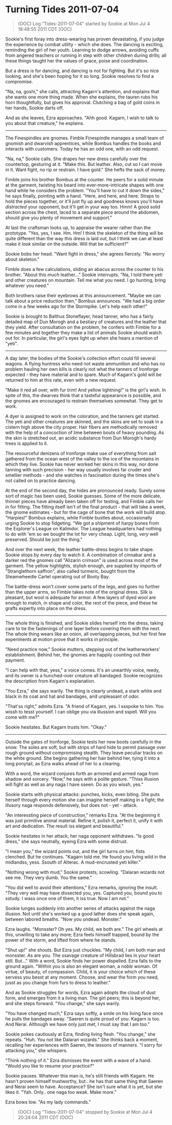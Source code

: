<!-- TITLE: Turning Tides 2011-07-04 -->
<!-- SUBTITLE: A game log for Turning Tides -->

# Turning Tides 2011-07-04

> (OOC) Log "Tides-2011-07-04" started by Sookie at Mon Jul 4 18:48:55 2011 CDT (OOC)

Sookie's first foray into dress-wearing has proven devastating, if you judge the experience by combat utility - which she does. The dancing is exciting, reminding the girl of her youth. Learning to dodge arrows, avoiding cuffs from angered teachers or running in step with other children during drills; all these things taught her the values of grace, poise and coordination.

But a dress is for dancing, and dancing is not for fighting. But it's so nice looking, and she's been hoping for it so long. Sookie resolves to find a compromise.

"Na, na, goshi," she calls, attracting Kagarn's attention, and explains that she wants one more thing made. When she explains, the tauren rubs his horn thoughtfully, but gives his approval. Clutching a bag of gold coins in her hands, Sookie darts off.

And as she leaves, Ezra approaches. "Ahh good. Kagarn, I wish to talk to you about that creature," he explains.

---

The Finespindles are gnomes. Fimble Finespindle manages a small team of gnomish and dwarvish apprentices, while Bombus handles the books and interacts with customers. Today he has an odd one, with an odd request.

"Na, na," Sookie calls. She drapes her new dress carefully over the countertop, gesturing at it. "Make this. But leather. Also, cut so I can move in it. Want fight, no rip or restrain. I have gold." She hefts the sack of money.

Fimble joins his brother Bombus at the counter. He peers for a solid minute at the garment, twisting his beard into ever-more-intricate shapes with one hand while he considers the problem. "You'll have to cut it down the sides," he says finally, pointing with a hand. "Here, and here, and here. Straps to hold the pieces together, or it'll just fly up and goodness knows you'll have _distracted_ your opponent, but it'll get in your way too. Hmm! A good solid section across the chest, laced to a separate piece around the abdomen, should give you plenty of movement and support."

At last the craftsman looks up, to appraise the wearer rather than the prototype. "Yes, yes, I see. Hm. Hm! I think the skeleton of the thing will be quite different than the way this dress is laid out, but I think we can at least make it _look_ similar on the outside. Will that be sufficient?"

Sookie bobs her head. "Want fight in dress," she agrees fiercely. "No worry about skeleton."

Fimble does a few calculations, sliding an abacus across the counter to his brother. "About this much leather..." Sookie interrupts. "Na, I told there yeti and other creatures on mountain. Tell me what you need. I go hunting, bring whatever you need."

Both brothers raise their eyebrows at this announcement. "Maybe we can talk about a price reduction then," Bombus announces. "We had a big order come in a few weeks ago for the Stormpike. Let's help each other!"

Sookie is brought to Balthus Stoneflayer, head tanner, who has a fairly detailed map of Dun Morogh and a bestiary of creatures and the leather that they yield. After consultation on the problem, he confers with Fimble for a few minutes and together they make a list of animals Sookie should watch out for. In particular, the girl's eyes light up when she hears a mention of "yeti".

---

A day later, the bodies of the Sookie's collection effort could fill several wagons. A flying huntress who need not waste ammunition and who has no problem hauling her own kills is clearly not what the tanners of Ironforge expected - they have material and to spare. Much of Kagarn's gold will be returned to him at this rate, even with a new request.

"Make it red all over, with fur trim! And yellow lightning!" is the girl's wish. In spite of this, the dwarves think that a tasteful appearance is possible, and the gnomes are encouraged to restrain themselves somewhat. They get to work.

A dyer is assigned to work on the coloration, and the tanners get started. The yeti and other creatures are skinned, and the skins are set to soak in a cistern high above the city proper. Hair fibers are methodically removed with the help of a concoction of lime between bouts of heavy pounding. As the skin is stretched out, an acidic substance from Dun Morogh's hardy trees is applied to it.

The resourceful denizens of Ironforge make use of everything from salt gathered from the ocean west of the valley to the ice of the mountains in which they live. Sookie has never worked her skins in this way, nor done tanning with such precision - her way usually involves far cruder and smellier methods - and she watches in fascination during the times she's not called on to practice dancing.

At the end of the second day, the hides are pronounced ready. Surely some sort of magic has been used, Sookie guesses. Some of the more delicate, thinner pieces have already been taken off for testing, and Fimble calls her in for fitting. The fitting itself isn't of the final product - that will take a week, the gnome estimates - but for the cage of bone that the work will build atop. "Harpies!" Bombus explains, while Fimble bustles about, occasionally urging Sookie to stop fidgeting. "We got a shipment of harpy bones from the Explorer's League on Kalimdor. The League headquarters had nothing to do with 'em so we bought the lot for very cheap. Light, long, _very_ well preserved. Should be just the thing."

And over the next week, the leather battle-dress begins to take shape. Sookie stops by every day to watch it. A combination of cinnabar and a darker red the gnomes call "Alizarin crimson" is used across most of the garment. The yellow highlights, stylish enough, are supplied by imports of "Stranglethorn saffron", also called turmeric, bought from the Steamwheedle Cartel operating out of Booty Bay.

The battle-dress won't cover some parts of the legs, and goes no further than the upper arms, so Fimble takes note of the original dress. Silk is pleasant, but wool is adequate for armor. A few layers of dyed wool are enough to match, in shape and color, the rest of the piece, and these he grafts expertly into place on the dress.

---

The whole thing is finished, and Sookie slides herself into the dress, taking care to tie the fastenings of one layer before covering them with the next. The whole thing wears like an onion, all overlapping pieces, but her first few experiments at motion prove that it works in principle.

"Need practice now," Sookie mutters, stepping out of the leatherworkers' establishment. Behind her, the gnomes are happily counting out their payment.

"I can help with that, yess," a voice comes. It's an unearthly voice, reedy, and its owner is a hunched-over creature all bandaged. Sookie recognizes the description from Kagarn's explanation.

"You Ezra," she says warily. The thing is clearly undead, a stark white and black in its coat and hat and bandages, and unpleasant of odor.

"That'ss right," admits Ezra. "A friend of Kagarn, yes. I ssspoke to him. You wissh to tesst yourself. I can oblige you via illussion and sspell. Will you come with me?"

Sookie hesitates. But Kagarn trusts him. "Okay."

---

Outside the gates of Ironforge, Sookie tests her new boots carefully in the snow. The soles are soft, but with strips of hard hide to permit passage over rough ground without compromising stealth. They leave peculiar tracks on the white ground. She begins gathering her hair behind her, tying it into a long ponytail, as Ezra walks ahead of her to a clearing.

With a word, the wizard conjures forth an armored and armed naga from shadow and sorcery. "Now," he says with a polite gesture. "Thiss illusion will fight as well as any naga I have sseen. Do as you wissh, yes."

Sookie starts with physical attacks: punches, kicks, even biting. She puts herself through every motion she can imagine herself making in a fight; the illusory naga responds defensively, but does not - yet - attack.

"An interessting piece of construction," remarks Ezra. "At the beginning it was just primitive animal material. Refine it, polish it, perfect it, unify it with art and dedication. The result iss elegant and beautiful."

Sookie hesitates in her attack; her naga opponent withdraws. "Is good dress," she says neutrally, eyeing Ezra with some distrust.

"I mean you," the wizard points out, and the girl turns on him, fists clenched. But he continues. "Kagarn told me. He found you living wild in the midlandss, yess. Ssouth of Alterac. A mud-encrusted yeti killer."

"Nothing wrong with mud," Sookie protests, scowling. "Dalaran wizards not see me. They very dumb. You the same."

"You did well to avoid their attentions," Ezra remarks, ignoring the insult. "They very well may have dissected you, yes. Captured you, bound you to sstudy. I wass once one of them, it iss true. Now I am not."

Sookie lunges suddenly into another series of attacks against the naga illusion. Not until she's worked up a good lather does she speak again, between labored breaths. "Now you undead. Monster."

Ezra laughs. "Monsster? Oh yes. My child, we both are." The girl wheels at this, unwilling to take any more; Ezra feels himself trapped, bound by the power of the storm, and lifted from where he stands.

"Shut up!" she shouts. But Ezra just chuckles. "My child, I am both man and monsster. As are you. The ssavage creature of Hillsbrad lies in your heart still. But..." With a word, Sookie finds her power dispelled. Ezra falls to the ground again. "Within you is also an elegant woman, a _noble_ woman. Of virtue, of beauty, of compassion. Child, it is your choice which of these servess you besst at any moment. Choose, and wear the form you need, jusst as you change from furs to dress to leather."

And as Sookie struggles for words, Ezra again adopts the cloud of dust form, and emerges from it a living man. The girl peers; this is beyond her, and she steps forward. "You change," she says warily.

"You have changed much," Ezra says softly, a smile on his living face once he pulls the bandages away. "Saeren is quite proud of you. Kagarn is too. And Nerai. Although we have only just met, I must say that I am too."

Sookie pokes cautiously at Ezra, finding living flesh. "You change," she repeats. "Huh. You not like Dalaran wizards." She thinks back a moment, recalling her experiences with Saeren, the lessons of manners. "I sorry for attacking you," she whispers.

"Think nothing of it." Ezra dismisses the event with a wave of a hand. "Would you like to resume your practice?"

Sookie pauses. Whatever this man is, he's still friends with Kagarn. He hasn't proven himself trustworthy, but.. he has that same thing that Saeren and Nerai seem to have. Acceptance? She isn't sure what it is yet, but she likes it. "Yah. Only.. one naga too weak. Make more."

Ezra bows low. "As my lady commands."

> (OOC) Log "Tides-2011-07-04" stopped by Sookie at Mon Jul 4 20:24:04 2011 CDT (OOC)